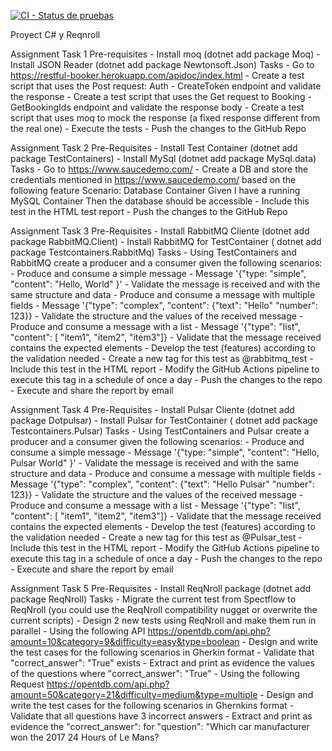 [![CI - Status de pruebas](https://github.com/lup3z/SpecFlowProjectAPI/actions/workflows/dotnet-desktop.yml/badge.svg?branch=master)](https://github.com/lup3z/SpecFlowProjectAPI/actions/workflows/dotnet-desktop.yml)

Proyect C# y Reqnroll

Assignment Task 1
Pre-requisites
    - Install moq (dotnet add package Moq)
    - Install JSON Reader (dotnet add package Newtonsoft.Json)
Tasks
    - Go to https://restful-booker.herokuapp.com/apidoc/index.html
    - Create a test script that uses the Post request: Auth - CreateToken endpoint and validate the response
    - Create a test script that uses the Get request to Booking - GetBookingIds endpoint and validate the response body
    - Create a test script that uses moq to mock the response (a fixed response different from the real one)
    - Execute the tests
    - Push the changes to the GitHub Repo

Assignment Task 2
Pre-Requisites
    - Install Test Container (dotnet add package TestContainers)
    - Install MySql (dotnet add package MySql.data)
Tasks
    - Go to https://www.saucedemo.com/
    - Create a DB and store the credentials mentioned in https://www.saucedemo.com/ based on the following feature
        Scenario: Database Container
        Given I have a running MySQL Container
        Then the database should be accessible
    - Include this test in the HTML test report
    - Push the changes to the GitHub Repo

Assignment Task 3
Pre-Requisites
    - Install RabbitMQ Cliente (dotnet add package RabbitMQ.Client)
    - Install RabbitMQ for TestContainer ( dotnet add package Testcontainers.RabbitMq)
Tasks
    - Using TestContainers and RabbitMQ create a producer and a consumer given the following scenarios:
    - Produce and consume a simple message
    - Message '{"type: "simple", "content": "Hello, World" }'
    - Validate the message is received and with the same structure and data
    - Produce and consume a message with multiple fields
    - Message '{"type": "complex", "content": {"text": "Hello" "number": 123}}
    - Validate the structure and the values of the received message
    - Produce and consume a message with a list
    - Message '{"type": "list", "content": [ "item1", "item2", "item3"]}
    - Validate that the message received contains the expected elements
    - Develop the test (features) according to the validation needed 
    - Create a new tag for this test as @rabbitmq_test
    - Include this test in the HTML report
    - Modify the GitHub Actions pipeline to execute this tag in a schedule of once a day
    - Push the changes to the repo
    - Execute and share the report by email

Assignment Task 4
Pre-Requisites
    - Install Pulsar Cliente (dotnet add package Dotpulsar)
    - Install Pulsar for TestContainer ( dotnet add package Testcontainers.Pulsar)
Tasks
    - Using TestContainers and Pulsar create a producer and a consumer given the following scenarios:
    - Produce and consume a simple message
    - Message '{"type: "simple", "content": "Hello, Pulsar World" }'
    - Validate the message is received and with the same structure and data
    - Produce and consume a message with multiple fields
    - Message '{"type": "complex", "content": {"text": "Hello Pulsar" "number": 123}}
    - Validate the structure and the values of the received message
    - Produce and consume a message with a list
    - Message '{"type": "list", "content": [ "item1", "item2", "item3"]}
    - Validate that the message received contains the expected elements
    - Develop the test (features) according to the validation needed 
    - Create a new tag for this test as @Pulsar_test
    - Include this test in the HTML report
    - Modify the GitHub Actions pipeline to execute this tag in a schedule of once a day
    - Push the changes to the repo
    - Execute and share the report by email

Assignment Task 5
Pre-Requisites
    - Install ReqNroll package (dotnet add package ReqNroll)
Tasks
    - Migrate the current test from Spectflow to ReqNroll (you could use the ReqNroll compatibility nugget or overwrite the current scripts)
    - Design 2 new tests using ReqNroll and make them run in parallel
        - Using the following API https://opentdb.com/api.php?amount=10&category=9&difficulty=easy&type=boolean
            - Design and write the test cases for the following scenarios in Gherkin format
                - Validate that "correct_answer": "True" exists
                - Extract and print as evidence the values of the questions where "correct_answer": "True"
    - Using the following Request https://opentdb.com/api.php?amount=50&category=21&difficulty=medium&type=multiple
        - Design and write the test cases for the following scenarios in Ghernkins format
            - Validate that all questions have 3 incorrect answers
            - Extract and print as evidence the "correct_answer": for  "question": "Which car manufacturer won the 2017 24 Hours of Le Mans?
